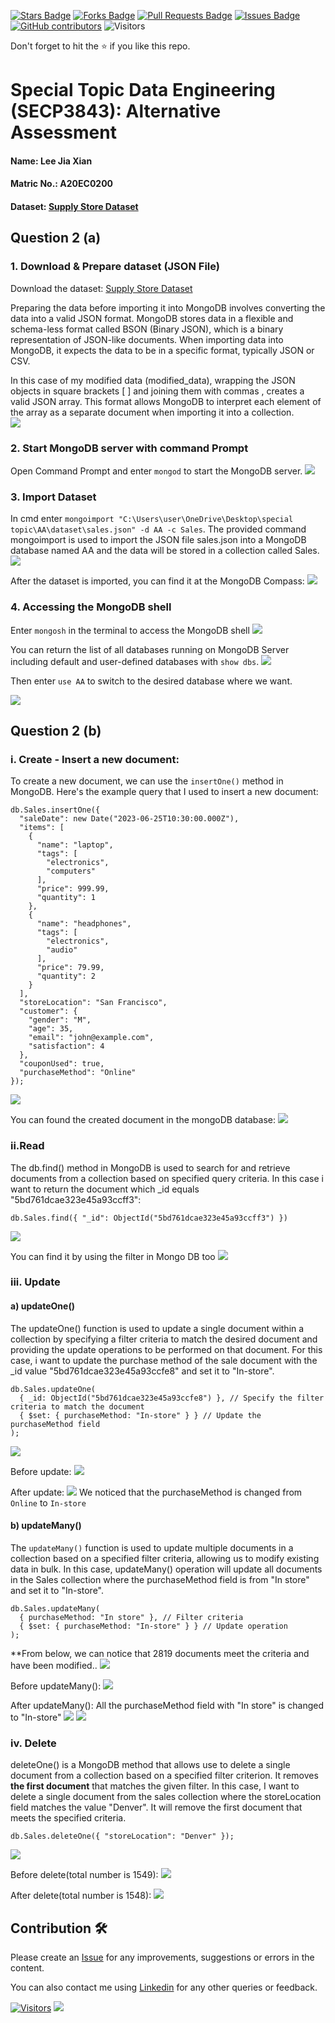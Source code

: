<a href="https://github.com/drshahizan/SECP3843/stargazers"><img src="https://img.shields.io/github/stars/drshahizan/SECP3843" alt="Stars Badge"/></a>
<a href="https://github.com/drshahizan/SECP3843/network/members"><img src="https://img.shields.io/github/forks/drshahizan/SECP3843" alt="Forks Badge"/></a>
<a href="https://github.com/drshahizan/SECP3843/pulls"><img src="https://img.shields.io/github/issues-pr/drshahizan/SECP3843" alt="Pull Requests Badge"/></a>
<a href="https://github.com/drshahizan/SECP3843/issues"><img src="https://img.shields.io/github/issues/drshahizan/SECP3843" alt="Issues Badge"/></a>
<a href="https://github.com/drshahizan/SECP3843/graphs/contributors"><img alt="GitHub contributors" src="https://img.shields.io/github/contributors/drshahizan/SECP3843?color=2b9348"></a>
![Visitors](https://api.visitorbadge.io/api/visitors?path=https%3A%2F%2Fgithub.com%2Fdrshahizan%2FSECP3843&labelColor=%23d9e3f0&countColor=%23697689&style=flat)

Don't forget to hit the :star: if you like this repo.

# Special Topic Data Engineering (SECP3843): Alternative Assessment

#### Name: Lee Jia Xian  
#### Matric No.: A20EC0200
#### Dataset: <a href="https://github.com/drshahizan/dataset/tree/main/mongodb/01-sales" >Supply Store Dataset</a>

## Question 2 (a)
### 1. Download & Prepare dataset (JSON File)
Download the dataset: <a href="https://github.com/drshahizan/dataset/tree/main/mongodb/01-sales" >Supply Store Dataset</a>

Preparing the data before importing it into MongoDB involves converting the data into a valid JSON format. MongoDB stores data in a flexible and schema-less format called BSON (Binary JSON), which is a binary representation of JSON-like documents. When importing data into MongoDB, it expects the data to be in a specific format, typically JSON or CSV.

In this case of my modified data (modified_data), wrapping the JSON objects in square brackets [ ] and joining them with commas , creates a valid JSON array. This format allows MongoDB to interpret each element of the array as a separate document when importing it into a collection. <br>
<img  src="./files/images/prepare1.JPG"></img>

### 2. Start MongoDB server with command Prompt
Open Command Prompt and enter `mongod` to start the MongoDB server.
<img  src="./files/images/start.JPG"></img>

### 3. Import Dataset
In cmd enter `mongoimport "C:\Users\user\OneDrive\Desktop\special topic\AA\dataset\sales.json" -d AA -c Sales`.
The provided command mongoimport is used to import the JSON file sales.json into a MongoDB database named AA and the data will be stored in a collection called Sales.
<img  src="./files/images/import1.JPG"></img>

After the dataset is imported, you can find it at the MongoDB Compass:
<img  src="./files/images/import2.JPG"></img>

### 4. Accessing the MongoDB shell
Enter `mongosh` in the terminal to access the MongoDB shell
<img  src="./files/images/shell1.JPG"></img>

You can return the list of all databases running on MongoDB Server including default and user-defined databases with `show dbs`.
<img  src="./files/images/shell2.JPG"></img>

Then enter `use AA` to switch to the desired database where we want.

<img  src="./files/images/shell3.JPG"></img>

## Question 2 (b)
### i. Create - Insert a new document:
To create a new document, we can use the `insertOne()` method in MongoDB. Here's the example query that I used to insert a new document:
```
db.Sales.insertOne({
  "saleDate": new Date("2023-06-25T10:30:00.000Z"),
  "items": [
    {
      "name": "laptop",
      "tags": [
        "electronics",
        "computers"
      ],
      "price": 999.99,
      "quantity": 1
    },
    {
      "name": "headphones",
      "tags": [
        "electronics",
        "audio"
      ],
      "price": 79.99,
      "quantity": 2
    }
  ],
  "storeLocation": "San Francisco",
  "customer": {
    "gender": "M",
    "age": 35,
    "email": "john@example.com",
    "satisfaction": 4
  },
  "couponUsed": true,
  "purchaseMethod": "Online"
});

```
<img  src="./files/images/create1.JPG"></img>

You can found the created document in the mongoDB database:
<img  src="./files/images/create2.JPG"></img>

### ii.Read
The db.find() method in MongoDB is used to search for and retrieve documents from a collection based on specified query criteria.
In this case i want to return the document which _id equals "5bd761dcae323e45a93ccff3":

```
db.Sales.find({ "_id": ObjectId("5bd761dcae323e45a93ccff3") })
```
<img  src="./files/images/read1.JPG"></img>

You can find it by using the filter in Mongo DB too
<img  src="./files/images/read2.JPG"></img>

### iii. Update
#### a) updateOne()
The updateOne() function is used to update a single document within a collection by specifying a filter criteria to match the desired document and providing the update operations to be performed on that document. For this case, i want to update the purchase method of the sale document with the _id value "5bd761dcae323e45a93ccfe8" and set it to "In-store".
```
db.Sales.updateOne(
  { _id: ObjectId("5bd761dcae323e45a93ccfe8") }, // Specify the filter criteria to match the document
  { $set: { purchaseMethod: "In-store" } } // Update the purchaseMethod field
);

```
<img  src="./files/images/update2.JPG"></img>

Before update:
<img  src="./files/images/update1.JPG"></img>

After update:
<img  src="./files/images/update3.JPG"></img>
We noticed that the purchaseMethod is changed from `Online` to `In-store`

#### b) updateMany()
The `updateMany()` function is used to update multiple documents in a collection based on a specified filter criteria, allowing us to modify existing data in bulk. In this case, updateMany() operation will update all documents in the Sales collection where the purchaseMethod field is from "In store" and set it to "In-store". 
```
db.Sales.updateMany(
  { purchaseMethod: "In store" }, // Filter criteria
  { $set: { purchaseMethod: "In-store" } } // Update operation
);

```
**From below, we can notice that 2819 documents meet the criteria and have been modified..
<img  src="./files/images/update5.JPG"></img>



Before updateMany():
<img  src="./files/images/update4.JPG"></img>

After updateMany():
All the purchaseMethod field with "In store" is changed to "In-store"
<img  src="./files/images/update6.JPG"></img>
<img  src="./files/images/update7.JPG"></img>

### iv. Delete
deleteOne() is a MongoDB method that allows use to delete a single document from a collection based on a specified filter criterion. It removes <b>the first document</b> that matches the given filter.
In this case, I want to delete a single document from the sales collection where the storeLocation field matches the value "Denver". It will remove the first document that meets the specified criteria.
```
db.Sales.deleteOne({ "storeLocation": "Denver" });
```
<img  src="./files/images/delete2.JPG"></img>

Before delete(total number is 1549):
<img  src="./files/images/delete1.JPG"></img>

After delete(total number is 1548):
<img  src="./files/images/delete3.JPG"></img>


## Contribution 🛠️
Please create an [Issue](https://github.com/drshahizan/special-topic-data-engineering/issues) for any improvements, suggestions or errors in the content.

You can also contact me using [Linkedin](https://www.linkedin.com/in/drshahizan/) for any other queries or feedback.

[![Visitors](https://api.visitorbadge.io/api/visitors?path=https%3A%2F%2Fgithub.com%2Fdrshahizan&labelColor=%23697689&countColor=%23555555&style=plastic)](https://visitorbadge.io/status?path=https%3A%2F%2Fgithub.com%2Fdrshahizan)
![](https://hit.yhype.me/github/profile?user_id=81284918)



